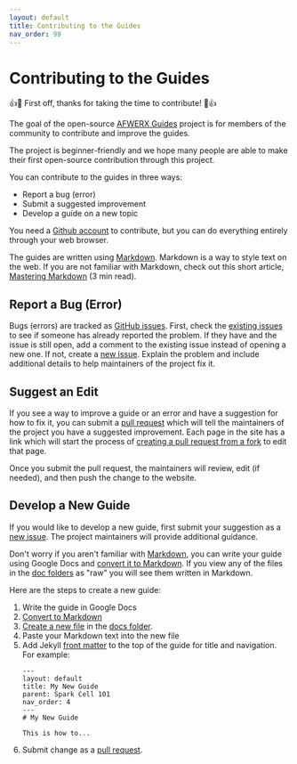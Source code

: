 ```yaml
---
layout: default
title: Contributing to the Guides
nav_order: 99
---
```

# Contributing to the Guides

👍🎉 First off, thanks for taking the time to contribute! 🎉👍

The goal of the open-source
[AFWERX Guides](https://github.com/infinity-spark-jbmdl/afwerx-guides)
project is for members of the community to contribute and improve the guides.

The project is beginner-friendly and we hope many people are able to make their
first open-source contribution through this project.

You can contribute to the guides in three ways:

*  Report a bug (error)
*  Submit a suggested improvement
*  Develop a guide on a new topic

You need a [Github account](https://github.com/join) to contribute, but you can
do everything entirely through your web browser.

The guides are written using [Markdown](https://daringfireball.net/projects/markdown/).
Markdown is a way to style text on the web. If you are not familiar with
Markdown, check out this short article, [Mastering Markdown](https://guides.github.com/features/mastering-markdown/)
(3 min read).

## Report a Bug (Error)

Bugs (errors) are tracked as [GitHub issues](https://guides.github.com/features/issues/). First,
check the [existing issues](https://github.com/infinity-spark-jbmdl/afwerx-guides/issues)
to see if someone has already reported the problem. If they have and the issue is still open,
add a comment to the existing issue instead of opening a new one. If not, create a
[new issue](https://github.com/infinity-spark-jbmdl/afwerx-guides/issues/new). Explain the
problem and include additional details to help maintainers of the project fix it.

## Suggest an Edit

If you see a way to improve a guide or an error and have a suggestion for how to fix it, you can submit a
[pull request](https://help.github.com/en/github/collaborating-with-issues-and-pull-requests/about-pull-requests)
which will tell the maintainers of the project you have a suggested improvement.
Each page in the site has a link which will start the process of
[creating a pull request from a fork](https://help.github.com/en/github/collaborating-with-issues-and-pull-requests/creating-a-pull-request-from-a-fork)
to edit that page.

Once you submit the pull request, the maintainers will
review, edit (if needed), and then push the change to the website.

## Develop a New Guide

If you would like to develop a new guide, first submit your suggestion as a [new
issue](https://github.com/infinity-spark-jbmdl/afwerx-guides/issues/new). The project
maintainers will provide additional guidance.

Don't worry if you aren't familiar with
[Markdown](https://guides.github.com/features/mastering-markdown/), you can
write your guide using Google Docs and [convert it to Markdown](https://www.bettertechtips.com/how-to/convert-google-doc-to-markdown/). If
you view any of the files in the [doc folders](https://github.com/infinity-spark-jbmdl/afwerx-guides/tree/master/docs)
as "raw" you will see them written in Markdown.

Here are the steps to create a new guide:

1. Write the guide in Google Docs
1. [Convert to Markdown](https://www.bettertechtips.com/how-to/convert-google-doc-to-markdown/)
1. [Create a new file](https://help.github.com/en/github/managing-files-in-a-repository/creating-new-files) in the [docs folder](https://github.com/infinity-spark-jbmdl/afwerx-guides/tree/master/docs).
1. Paste your Markdown text into the new file
1. Add Jekyll [front matter](https://jekyllrb.com/docs/front-matter/) to the top of
the guide for title and navigation. For example:
    ```
    ---
    layout: default
    title: My New Guide
    parent: Spark Cell 101
    nav_order: 4
    ---
    # My New Guide

    This is how to...
    ```
1. Submit change as a [pull request](https://help.github.com/en/github/collaborating-with-issues-and-pull-requests/creating-a-pull-request).
